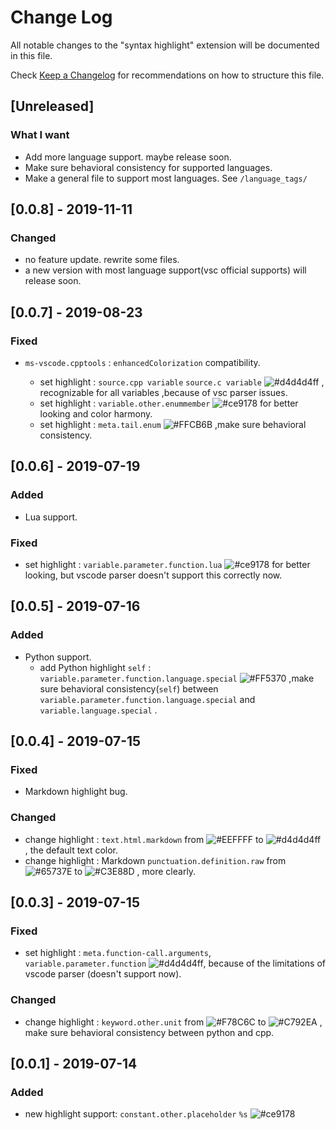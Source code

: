 # Change Log  

All notable changes to the "syntax highlight" extension will be documented in this file.  

Check [Keep a Changelog](http://keepachangelog.com/) for recommendations on how to structure this file.  

## [Unreleased]  

### What I want  

- Add more language support. maybe release soon.  
- Make sure behavioral consistency for supported languages.  
- Make a general file to support most languages. See `/language_tags/`

[#65737E]:https://img.shields.io/badge/-%2365737E-65737E.svg  
[#C3E88D]:https://img.shields.io/badge/-%23C3E88D-C3E88D.svg  
[#C792EA]:https://img.shields.io/badge/-%23C792EA-C792EA.svg  
[#ce9178]:https://img.shields.io/badge/-%23ce9178-ce9178.svg  
[#d4d4d4ff]:https://img.shields.io/badge/-%23d4d4d4ff-d4d4d4.svg  
[#EEFFFF]:https://img.shields.io/badge/-%23EEFFFF-EEFFFF.svg  
[#F78C6C]:https://img.shields.io/badge/-%23F78C6C-F78C6C.svg  
[#FF5370]:https://img.shields.io/badge/-%23FF5370-FF5370.svg  
[#FFCB6B]:https://img.shields.io/badge/-%23FFCB6B-FFCB6B.svg  

## [0.0.8] - 2019-11-11  

### Changed  

- no feature update. rewrite some files.
- a new version with most language support(vsc official supports) will release soon.
  
## [0.0.7] - 2019-08-23  

### Fixed  

- `ms-vscode.cpptools` : `enhancedColorization` compatibility.  

  - set highlight : `source.cpp variable` `source.c variable` ![#d4d4d4ff][#d4d4d4ff] , recognizable for all variables ,because of vsc parser issues.  
  - set highlight : `variable.other.enummember` ![#ce9178][#ce9178] for better looking and color harmony.  
  - set highlight : `meta.tail.enum` ![#FFCB6B][#FFCB6B] ,make sure behavioral consistency.  

## [0.0.6] - 2019-07-19  

### Added  

- Lua support.  

### Fixed  

- set highlight : `variable.parameter.function.lua` ![#ce9178][#ce9178] for better looking, but vscode parser doesn't support this correctly now.  

## [0.0.5] - 2019-07-16  

### Added  

- Python support.  
  - add Python highlight `self` : `variable.parameter.function.language.special` ![#FF5370][#FF5370] ,make sure behavioral consistency(`self`) between `variable.parameter.function.language.special` and `variable.language.special` .  

## [0.0.4] - 2019-07-15  

### Fixed  

- Markdown highlight bug.  

### Changed  

- change highlight : `text.html.markdown` from ![#EEFFFF][#EEFFFF] to ![#d4d4d4ff][#d4d4d4ff] , the default text color.  
- change highlight : Markdown `punctuation.definition.raw` from ![#65737E][#65737E] to ![#C3E88D][#C3E88D] , more clearly.  

## [0.0.3] - 2019-07-15  

### Fixed  

- set highlight : `meta.function-call.arguments`, `variable.parameter.function` ![#d4d4d4ff][#d4d4d4ff], because of the limitations of vscode parser (doesn't support now).  

### Changed  

- change highlight : `keyword.other.unit` from ![#F78C6C][#F78C6C] to ![#C792EA][#C792EA] , make sure behavioral consistency between python and cpp.  

## [0.0.1] - 2019-07-14  

### Added  

- new highlight support: `constant.other.placeholder` `%s` ![#ce9178][#ce9178]  
  